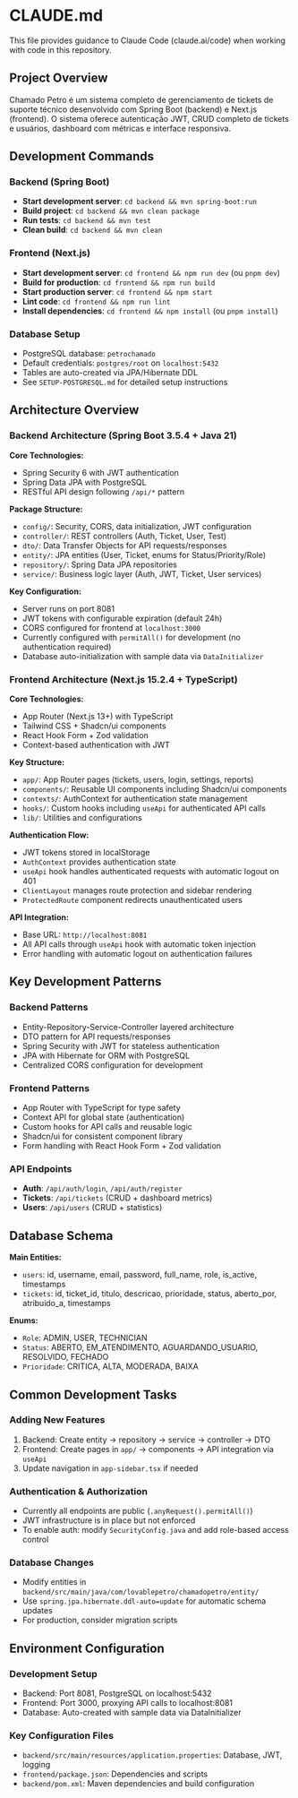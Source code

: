 # CLAUDE.md

This file provides guidance to Claude Code (claude.ai/code) when working with code in this repository.

## Project Overview

Chamado Petro é um sistema completo de gerenciamento de tickets de suporte técnico desenvolvido com Spring Boot (backend) e Next.js (frontend). O sistema oferece autenticação JWT, CRUD completo de tickets e usuários, dashboard com métricas e interface responsiva.

## Development Commands

### Backend (Spring Boot)
- **Start development server**: `cd backend && mvn spring-boot:run`
- **Build project**: `cd backend && mvn clean package`
- **Run tests**: `cd backend && mvn test`
- **Clean build**: `cd backend && mvn clean`

### Frontend (Next.js)
- **Start development server**: `cd frontend && npm run dev` (ou `pnpm dev`)
- **Build for production**: `cd frontend && npm run build`
- **Start production server**: `cd frontend && npm start`
- **Lint code**: `cd frontend && npm run lint`
- **Install dependencies**: `cd frontend && npm install` (ou `pnpm install`)

### Database Setup
- PostgreSQL database: `petrochamado`
- Default credentials: `postgres/root` on `localhost:5432`
- Tables are auto-created via JPA/Hibernate DDL
- See `SETUP-POSTGRESQL.md` for detailed setup instructions

## Architecture Overview

### Backend Architecture (Spring Boot 3.5.4 + Java 21)

**Core Technologies:**
- Spring Security 6 with JWT authentication
- Spring Data JPA with PostgreSQL
- RESTful API design following `/api/*` pattern

**Package Structure:**
- `config/`: Security, CORS, data initialization, JWT configuration
- `controller/`: REST controllers (Auth, Ticket, User, Test)
- `dto/`: Data Transfer Objects for API requests/responses
- `entity/`: JPA entities (User, Ticket, enums for Status/Priority/Role)
- `repository/`: Spring Data JPA repositories
- `service/`: Business logic layer (Auth, JWT, Ticket, User services)

**Key Configuration:**
- Server runs on port 8081
- JWT tokens with configurable expiration (default 24h)
- CORS configured for frontend at `localhost:3000`
- Currently configured with `permitAll()` for development (no authentication required)
- Database auto-initialization with sample data via `DataInitializer`

### Frontend Architecture (Next.js 15.2.4 + TypeScript)

**Core Technologies:**
- App Router (Next.js 13+) with TypeScript
- Tailwind CSS + Shadcn/ui components
- React Hook Form + Zod validation
- Context-based authentication with JWT

**Key Structure:**
- `app/`: App Router pages (tickets, users, login, settings, reports)
- `components/`: Reusable UI components including Shadcn/ui components
- `contexts/`: AuthContext for authentication state management
- `hooks/`: Custom hooks including `useApi` for authenticated API calls
- `lib/`: Utilities and configurations

**Authentication Flow:**
- JWT tokens stored in localStorage
- `AuthContext` provides authentication state
- `useApi` hook handles authenticated requests with automatic logout on 401
- `ClientLayout` manages route protection and sidebar rendering
- `ProtectedRoute` component redirects unauthenticated users

**API Integration:**
- Base URL: `http://localhost:8081`
- All API calls through `useApi` hook with automatic token injection
- Error handling with automatic logout on authentication failures

## Key Development Patterns

### Backend Patterns
- Entity-Repository-Service-Controller layered architecture
- DTO pattern for API requests/responses
- Spring Security with JWT for stateless authentication
- JPA with Hibernate for ORM with PostgreSQL
- Centralized CORS configuration for development

### Frontend Patterns
- App Router with TypeScript for type safety
- Context API for global state (authentication)
- Custom hooks for API calls and reusable logic
- Shadcn/ui for consistent component library
- Form handling with React Hook Form + Zod validation

### API Endpoints
- **Auth**: `/api/auth/login`, `/api/auth/register`
- **Tickets**: `/api/tickets` (CRUD + dashboard metrics)
- **Users**: `/api/users` (CRUD + statistics)

## Database Schema

**Main Entities:**
- `users`: id, username, email, password, full_name, role, is_active, timestamps
- `tickets`: id, ticket_id, titulo, descricao, prioridade, status, aberto_por, atribuido_a, timestamps

**Enums:**
- `Role`: ADMIN, USER, TECHNICIAN
- `Status`: ABERTO, EM_ATENDIMENTO, AGUARDANDO_USUARIO, RESOLVIDO, FECHADO
- `Prioridade`: CRITICA, ALTA, MODERADA, BAIXA

## Common Development Tasks

### Adding New Features
1. Backend: Create entity → repository → service → controller → DTO
2. Frontend: Create pages in `app/` → components → API integration via `useApi`
3. Update navigation in `app-sidebar.tsx` if needed

### Authentication & Authorization
- Currently all endpoints are public (`.anyRequest().permitAll()`)
- JWT infrastructure is in place but not enforced
- To enable auth: modify `SecurityConfig.java` and add role-based access control

### Database Changes
- Modify entities in `backend/src/main/java/com/lovablepetro/chamadopetro/entity/`
- Use `spring.jpa.hibernate.ddl-auto=update` for automatic schema updates
- For production, consider migration scripts

## Environment Configuration

### Development Setup
- Backend: Port 8081, PostgreSQL on localhost:5432
- Frontend: Port 3000, proxying API calls to localhost:8081
- Database: Auto-created with sample data via DataInitializer

### Key Configuration Files
- `backend/src/main/resources/application.properties`: Database, JWT, logging
- `frontend/package.json`: Dependencies and scripts
- `backend/pom.xml`: Maven dependencies and build configuration
